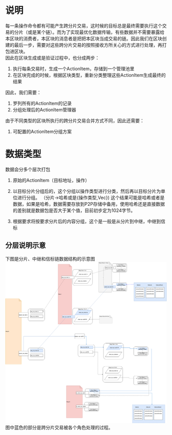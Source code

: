 # 说明
每一条操作命令都有可能产生跨分片交易，这时候的目标总是最终需要执行这个交易的分片（或是某个链）。而为了实现最优化数据传输，有些数据并不需要暴露给本区块的消费者，本区块的消息者是把把本区块当成交易的链。因此我们在区块创建的最后一步，需要对这些跨分片交易的按照接收方所关心的方式进行处理，再打包进区块。  
因此在区块生成或是验证过程中，也分成两步：
1. 执行每条交易时，生成一个ActionItem，存储到一个管理池里
2. 在区块完成的时候，根据区块类型，重新分类整理这些ActionItem生成最终的结果

因此，我们需要：
1. 罗列所有的ActionItem的记录
2. 分组处理后的ActionItem管理器

由于不同类型的区块所执行的跨分片交易合并方式不同，因此还需要：
1. 可配置的ActionItem分组方案

# 数据类型
数据会分多个层次打包
1. 原始的ActionItem（目标地址，操作）
2. 以目标分片分组后的，这个分组以操作类型进行分类，然后再以目标分片为单位进行分组。
（分片->哈希或是{操作类型,Vec<ActionItem>})
这个结果可能是哈希或者是数据，如果是哈希，数据需要存放到P2P存储中备用，使用哈希还是直接数据的差别就是数据包是否大于某个值，目前初步定为1024字节。

3. 根据要求将按要求分片后的内容分组，这个是一般是从分片到中继，中继到信标


## 分层说明示意
下图是分片、中继和信标链数据结构的示意图
![](imgs/cross-shard-actions.png)
图中蓝色的部分是跨分片交易被各个角色处理的过程。